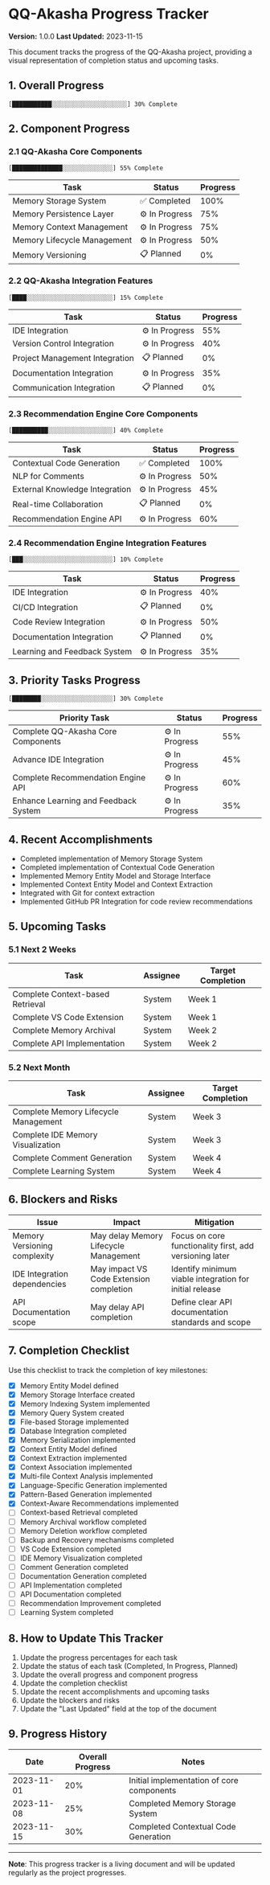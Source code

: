 # QQ-Akasha Progress Tracker

**Version:** 1.0.0
**Last Updated:** 2023-11-15

This document tracks the progress of the QQ-Akasha project, providing a visual representation of completion status and upcoming tasks.

## 1. Overall Progress

```
[███████████░░░░░░░░░░░░░░░░░░░░░] 30% Complete
```

## 2. Component Progress

### 2.1 QQ-Akasha Core Components

```
[██████████████░░░░░░░░░░░░░░] 55% Complete
```

| Task                        | Status         | Progress |
| --------------------------- | -------------- | -------- |
| Memory Storage System       | ✅ Completed   | 100%     |
| Memory Persistence Layer    | ⚙️ In Progress | 75%      |
| Memory Context Management   | ⚙️ In Progress | 75%      |
| Memory Lifecycle Management | ⚙️ In Progress | 50%      |
| Memory Versioning           | 📋 Planned     | 0%       |

### 2.2 QQ-Akasha Integration Features

```
[████░░░░░░░░░░░░░░░░░░░░░░░░] 15% Complete
```

| Task                           | Status         | Progress |
| ------------------------------ | -------------- | -------- |
| IDE Integration                | ⚙️ In Progress | 55%      |
| Version Control Integration    | ⚙️ In Progress | 40%      |
| Project Management Integration | 📋 Planned     | 0%       |
| Documentation Integration      | ⚙️ In Progress | 35%      |
| Communication Integration      | 📋 Planned     | 0%       |

### 2.3 Recommendation Engine Core Components

```
[██████████░░░░░░░░░░░░░░░░░░] 40% Complete
```

| Task                           | Status         | Progress |
| ------------------------------ | -------------- | -------- |
| Contextual Code Generation     | ✅ Completed   | 100%     |
| NLP for Comments               | ⚙️ In Progress | 50%      |
| External Knowledge Integration | ⚙️ In Progress | 45%      |
| Real-time Collaboration        | 📋 Planned     | 0%       |
| Recommendation Engine API      | ⚙️ In Progress | 60%      |

### 2.4 Recommendation Engine Integration Features

```
[███░░░░░░░░░░░░░░░░░░░░░░░░░] 10% Complete
```

| Task                         | Status         | Progress |
| ---------------------------- | -------------- | -------- |
| IDE Integration              | ⚙️ In Progress | 40%      |
| CI/CD Integration            | 📋 Planned     | 0%       |
| Code Review Integration      | ⚙️ In Progress | 50%      |
| Documentation Integration    | 📋 Planned     | 0%       |
| Learning and Feedback System | ⚙️ In Progress | 35%      |

## 3. Priority Tasks Progress

```
[████████░░░░░░░░░░░░░░░░░░░░] 30% Complete
```

| Priority Task                        | Status         | Progress |
| ------------------------------------ | -------------- | -------- |
| Complete QQ-Akasha Core Components   | ⚙️ In Progress | 55%      |
| Advance IDE Integration              | ⚙️ In Progress | 45%      |
| Complete Recommendation Engine API   | ⚙️ In Progress | 60%      |
| Enhance Learning and Feedback System | ⚙️ In Progress | 35%      |

## 4. Recent Accomplishments

- Completed implementation of Memory Storage System
- Completed implementation of Contextual Code Generation
- Implemented Memory Entity Model and Storage Interface
- Implemented Context Entity Model and Context Extraction
- Integrated with Git for context extraction
- Implemented GitHub PR Integration for code review recommendations

## 5. Upcoming Tasks

### 5.1 Next 2 Weeks

| Task                             | Assignee | Target Completion |
| -------------------------------- | -------- | ----------------- |
| Complete Context-based Retrieval | System   | Week 1            |
| Complete VS Code Extension       | System   | Week 1            |
| Complete Memory Archival         | System   | Week 2            |
| Complete API Implementation      | System   | Week 2            |

### 5.2 Next Month

| Task                                 | Assignee | Target Completion |
| ------------------------------------ | -------- | ----------------- |
| Complete Memory Lifecycle Management | System   | Week 3            |
| Complete IDE Memory Visualization    | System   | Week 3            |
| Complete Comment Generation          | System   | Week 4            |
| Complete Learning System             | System   | Week 4            |

## 6. Blockers and Risks

| Issue                        | Impact                                  | Mitigation                                              |
| ---------------------------- | --------------------------------------- | ------------------------------------------------------- |
| Memory Versioning complexity | May delay Memory Lifecycle Management   | Focus on core functionality first, add versioning later |
| IDE Integration dependencies | May impact VS Code Extension completion | Identify minimum viable integration for initial release |
| API Documentation scope      | May delay API completion                | Define clear API documentation standards and scope      |

## 7. Completion Checklist

Use this checklist to track the completion of key milestones:

- [x] Memory Entity Model defined
- [x] Memory Storage Interface created
- [x] Memory Indexing System implemented
- [x] Memory Query System created
- [x] File-based Storage implemented
- [x] Database Integration completed
- [x] Memory Serialization implemented
- [x] Context Entity Model defined
- [x] Context Extraction implemented
- [x] Context Association implemented
- [x] Multi-file Context Analysis implemented
- [x] Language-Specific Generation implemented
- [x] Pattern-Based Generation implemented
- [x] Context-Aware Recommendations implemented
- [ ] Context-based Retrieval completed
- [ ] Memory Archival workflow completed
- [ ] Memory Deletion workflow completed
- [ ] Backup and Recovery mechanisms completed
- [ ] VS Code Extension completed
- [ ] IDE Memory Visualization completed
- [ ] Comment Generation completed
- [ ] Documentation Generation completed
- [ ] API Implementation completed
- [ ] API Documentation completed
- [ ] Recommendation Improvement completed
- [ ] Learning System completed

## 8. How to Update This Tracker

1. Update the progress percentages for each task
2. Update the status of each task (Completed, In Progress, Planned)
3. Update the overall progress and component progress
4. Update the completion checklist
5. Update the recent accomplishments and upcoming tasks
6. Update the blockers and risks
7. Update the "Last Updated" field at the top of the document

## 9. Progress History

| Date       | Overall Progress | Notes                                     |
| ---------- | ---------------- | ----------------------------------------- |
| 2023-11-01 | 20%              | Initial implementation of core components |
| 2023-11-08 | 25%              | Completed Memory Storage System           |
| 2023-11-15 | 30%              | Completed Contextual Code Generation      |

---

**Note**: This progress tracker is a living document and will be updated regularly as the project progresses.

